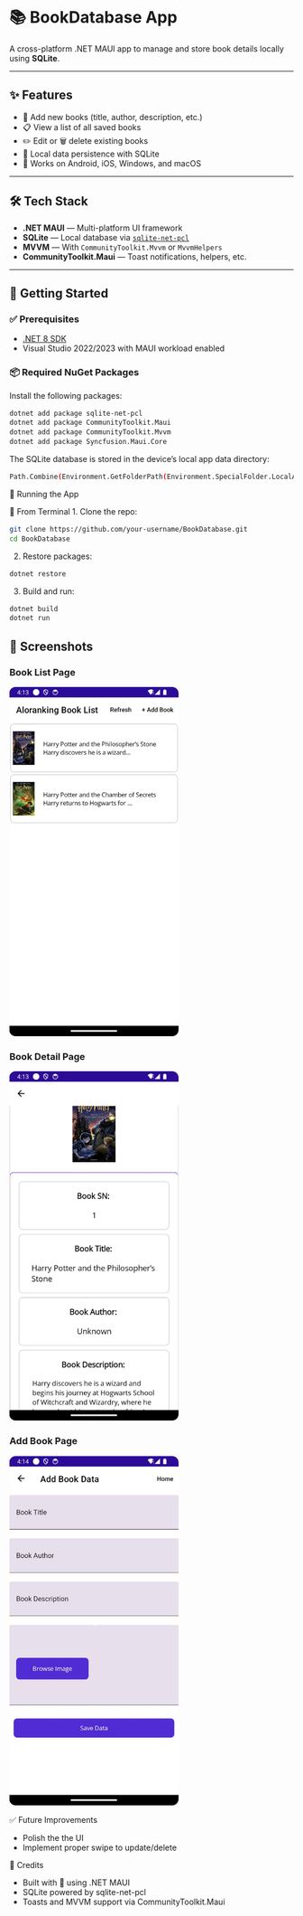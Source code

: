 # 📚 BookDatabase App

A cross-platform .NET MAUI app to manage and store book details locally using **SQLite**.

---

## ✨ Features

- 📖 Add new books (title, author, description, etc.)
- 📋 View a list of all saved books
- ✏️ Edit or 🗑️ delete existing books
- 💾 Local data persistence with SQLite
- 📱 Works on Android, iOS, Windows, and macOS

---

## 🛠️ Tech Stack

- **.NET MAUI** — Multi-platform UI framework
- **SQLite** — Local database via [`sqlite-net-pcl`](https://www.nuget.org/packages/sqlite-net-pcl)
- **MVVM** — With `CommunityToolkit.Mvvm` or `MvvmHelpers`
- **CommunityToolkit.Maui** — Toast notifications, helpers, etc.

---

## 🚀 Getting Started

### ✅ Prerequisites

- [.NET 8 SDK](https://dotnet.microsoft.com/download)
- Visual Studio 2022/2023 with MAUI workload enabled

### 📦 Required NuGet Packages

Install the following packages:

```bash
dotnet add package sqlite-net-pcl
dotnet add package CommunityToolkit.Maui
dotnet add package CommunityToolkit.Mvvm
dotnet add package Syncfusion.Maui.Core
```


The SQLite database is stored in the device’s local app data directory:
```bash
Path.Combine(Environment.GetFolderPath(Environment.SpecialFolder.LocalApplicationData), "DemoBookDB.db3");
```



🧪 Running the App

🔧 From Terminal
	1.	Clone the repo:
```bash
git clone https://github.com/your-username/BookDatabase.git
cd BookDatabase
```

  2.	Restore packages:
```bash
dotnet restore
```

  3.	Build and run:
```bash
dotnet build
dotnet run
  ```

## 📸 Screenshots

### Book List Page

<img src="assets/ss1.jpeg" alt="Book List" width="300"/>  


### Book Detail Page

<img src="assets/ss2.jpeg" alt="Book Detail" width="300"/> 

### Add Book Page

<img src="assets/ss3.jpeg" alt="Add Book" width="300"/> 

✅ Future Improvements
- Polish the the UI
- Implement proper swipe to update/delete


🙌 Credits
- Built with 💙 using .NET MAUI
- SQLite powered by sqlite-net-pcl
- Toasts and MVVM support via CommunityToolkit.Maui
